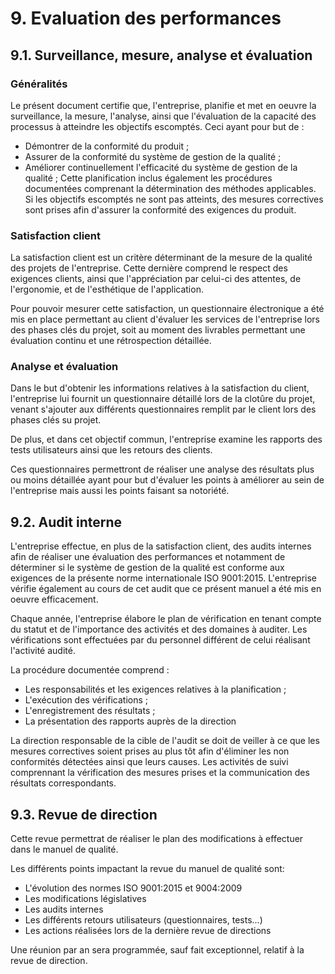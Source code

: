 # 9. Evaluation des performances

## 9.1. Surveillance, mesure, analyse et évaluation

### Généralités

  Le présent document certifie que,
l'entreprise, planifie et met en oeuvre la surveillance, la mesure, l'analyse, ainsi que l'évaluation de la capacité des processus à atteindre les objectifs escomptés.
Ceci ayant pour but de :
   - Démontrer de la conformité du produit ;
   - Assurer de la conformité du système de gestion de la qualité ;
   - Améliorer continuellement l'efficacité du système de gestion de la qualité ;
Cette planification inclus également les procédures documentées comprenant la détermination des méthodes applicables.
Si les objectifs escomptés ne sont pas atteints, des mesures correctives sont prises afin d'assurer la conformité des exigences du produit.


### Satisfaction client

La satisfaction client est un critère déterminant de la mesure de la qualité des projets de l'entreprise.
Cette dernière comprend le respect des exigences clients, ainsi que l'appréciation par celui-ci des attentes, de l'ergonomie, et de l'esthétique de l'application.

Pour pouvoir mesurer cette satisfaction, un questionnaire électronique a été mis en place permettant au client d'évaluer les services de l'entreprise lors des phases clés du projet, soit au moment des livrables permettant une évaluation continu et une rétrospection détaillée.


### Analyse et évaluation

Dans le but d'obtenir les informations relatives à la satisfaction du client, l'entreprise lui fournit un questionnaire détaillé lors de la clotûre du projet, venant s'ajouter aux différents questionnaires remplit par le client lors des phases clés su projet.

De plus, et dans cet objectif commun, l'entreprise examine les rapports des tests utilisateurs ainsi que les retours des clients.

Ces questionnaires permettront de réaliser une analyse des résultats plus ou moins détaillée ayant pour but d'évaluer les points à améliorer au sein de l'entreprise mais aussi les points faisant sa notoriété.


## 9.2. Audit interne

L'entreprise effectue, en plus de la satisfaction client, des audits internes afin de réaliser une évaluation des performances et notamment de déterminer si le système de gestion de la qualité est conforme aux exigences de la présente norme internationale ISO 9001:2015.
L'entreprise vérifie également au cours de cet audit que ce présent manuel a été mis en oeuvre efficacement.

Chaque année, l'entreprise élabore le plan de vérification en tenant compte du statut et de l'importance des activités et des domaines à auditer.
Les vérifications sont effectuées par du personnel différent de celui réalisant l'activité audité.

La procédure documentée comprend :
   * Les responsabilités et les exigences relatives à la planification ;
   * L'exécution des vérifications ;
   * L'enregistrement des résultats ;
   * La présentation des rapports auprès de la direction

La direction responsable de la cible de l'audit se doit de veiller à ce que les mesures correctives soient prises au plus tôt afin d'éliminer les non conformités détectées ainsi que leurs causes.
Les activités de suivi comprennant la vérification des mesures prises et la communication des résultats correspondants.


## 9.3. Revue de direction

Cette revue permettrat de réaliser le plan des modifications à effectuer dans le manuel de qualité.

Les différents points impactant la revue du manuel de qualité sont:
* L'évolution des normes ISO 9001:2015 et 9004:2009
* Les modifications législatives
* Les audits internes
* Les différents retours utilisateurs (questionnaires, tests...)
* Les actions réalisées lors de la dernière revue de directions

Une réunion par an sera programmée, sauf fait exceptionnel, relatif à la revue de direction.
